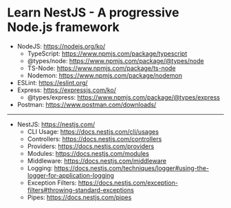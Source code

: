 # Learn NestJS - A progressive Node.js framework

- NodeJS: https://nodejs.org/ko/
  - TypeScript: https://www.npmjs.com/package/typescript
  - @types/node: https://www.npmjs.com/package/@types/node
  - TS-Node: https://www.npmjs.com/package/ts-node
  - Nodemon: https://www.npmjs.com/package/nodemon
- ESLint: https://eslint.org/
- Express: https://expressjs.com/ko/
  - @types/express: https://www.npmjs.com/package/@types/express
- Postman: https://www.postman.com/downloads/

---

- NestJS: https://nestjs.com/
  - CLI Usage: https://docs.nestjs.com/cli/usages
  - Controllers: https://docs.nestjs.com/controllers
  - Providers: https://docs.nestjs.com/providers
  - Modules: https://docs.nestjs.com/modules
  - Middleware: https://docs.nestjs.com/middleware
  - Logging: https://docs.nestjs.com/techniques/logger#using-the-logger-for-application-logging
  - Exception Filters: https://docs.nestjs.com/exception-filters#throwing-standard-exceptions
  - Pipes: https://docs.nestjs.com/pipes
